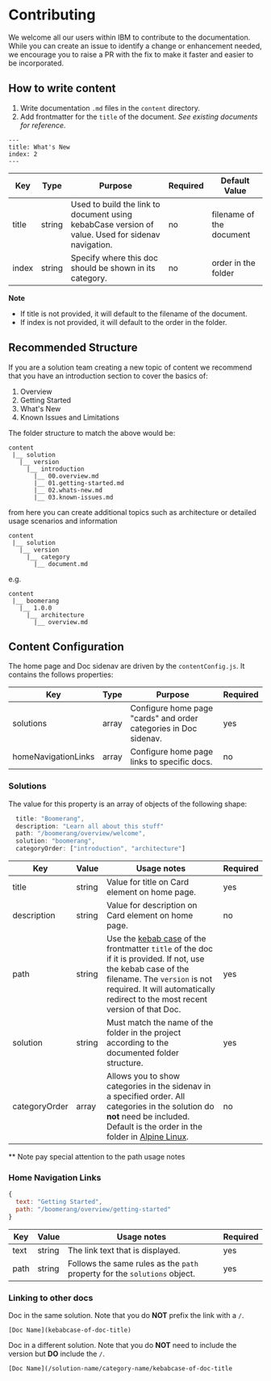 # Contributing

We welcome all our users within IBM to contribute to the documentation. While you can create an issue to identify a change or enhancement needed, we encourage you to raise a PR with the fix to make it faster and easier to be incorporated.

## How to write content

1. Write documentation `.md` files in the `content` directory.
2. Add frontmatter for the `title` of the document. _See existing documents for reference._

```file
---
title: What's New
index: 2
---
```

| Key   | Type   | Purpose                                                                                           | Required | Default Value            |
| ----- | ------ | ------------------------------------------------------------------------------------------------- | -------- | ------------------------ |
| title | string | Used to build the link to document using kebabCase version of value. Used for sidenav navigation. | no       | filename of the document |
| index | string | Specify where this doc should be shown in its category.                                           | no       | order in the folder      |

**Note**

- If title is not provided, it will default to the filename of the document.
- If index is not provided, it will default to the order in the folder.

## Recommended Structure

If you are a solution team creating a new topic of content we recommend that you have an introduction section to cover the basics of:

1. Overview
2. Getting Started
3. What's New
4. Known Issues and Limitations

The folder structure to match the above would be:

```file
content
 |__ solution
   |__ version
     |__ introduction
       |__ 00.overview.md
       |__ 01.getting-started.md
       |__ 02.whats-new.md
       |__ 03.known-issues.md
```

from here you can create additional topics such as architecture or detailed usage scenarios and information

```file
content
 |__ solution
   |__ version
     |__ category
       |__ document.md
```

e.g.

```file
content
 |__ boomerang
   |__ 1.0.0
     |__ architecture
       |__ overview.md
```

## Content Configuration

The home page and Doc sidenav are driven by the `contentConfig.js`. It contains the follows properties:

| Key                 | Type  | Purpose                                                          | Required |
| ------------------- | ----- | ---------------------------------------------------------------- | -------- |
| solutions           | array | Configure home page "cards" and order categories in Doc sidenav. | yes      |
| homeNavigationLinks | array | Configure home page links to specific docs.                      | no       |

### Solutions

The value for this property is an array of objects of the following shape:

```js
  title: "Boomerang",
  description: "Learn all about this stuff"
  path: "/boomerang/overview/welcome",
  solution: "boomerang",
  categoryOrder: ["introduction", "architecture"]
```

| Key           | Value  | Usage notes                                                                                                                                                                                                                                                                | Required |
| ------------- | ------ | -------------------------------------------------------------------------------------------------------------------------------------------------------------------------------------------------------------------------------------------------------------------------- | -------- |
| title         | string | Value for title on Card element on home page.                                                                                                                                                                                                                              | yes      |
| description   | string | Value for description on Card element on home page.                                                                                                                                                                                                                        | no       |
| path          | string | Use the [kebab case](https://lodash.com/docs/4.17.11#kebabCase) of the frontmatter `title` of the doc if it is provided. If not, use the kebab case of the filename. The `version` is not required. It will automatically redirect to the most recent version of that Doc. | yes      |
| solution      | string | Must match the name of the folder in the project according to the documented folder structure.                                                                                                                                                                             | yes      |
| categoryOrder | array  | Allows you to show categories in the sidenav in a specified order. All categories in the solution do **not** need be included. Default is the order in the folder in [Alpine Linux](https://alpinelinux.org/).                                                             | no       |

\*\* Note pay special attention to the path usage notes

### Home Navigation Links

```js
{
  text: "Getting Started",
  path: "/boomerang/overview/getting-started"
}
```

| Key  | Value  | Usage notes                                                               | Required |
| ---- | ------ | ------------------------------------------------------------------------- | -------- |
| text | string | The link text that is displayed.                                          | yes      |
| path | string | Follows the same rules as the `path` property for the `solutions` object. | yes      |

### Linking to other docs

Doc in the same solution. Note that you do **NOT** prefix the link with a `/`.

`[Doc Name](kebabcase-of-doc-title)`

Doc in a different solution. Note that you do **NOT** need to include the version but **DO** include the `/`.

`[Doc Name](/solution-name/category-name/kebabcase-of-doc-title`
